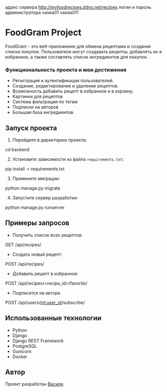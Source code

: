 адрес сервера http://myfoodrecipes.ddns.net/recipes
логин и пароль администратора vasea01 vasea011
# FoodGram Project

FoodGram - это веб-приложение для обмена рецептами и создания списка покупок. Пользователи могут создавать рецепты, добавлять их в избранное, а также составлять список ингредиентов для покупок.

<h3>Функциональность проекта и мои достижения</h3>
<ul>
  <li>Регистрация и аутентификация пользователей.</li>
  <li>Создание, редактирование и удаление рецептов.</li>
  <li>Возможность добавить рецепт в избранное и в корзину.</li>
  <li>Картинки для рецептов</li>
  <li>Система фильтрации по тегам</li>
  <li>Подписки на авторов</li>
  <li>Большая база ингредиентов.</li>
</ul>

## Запуск проекта

1. Перейдите в директорию проекта:

cd backend

2. Установите зависимости из файла `requirements.txt`:

pip install -r requirements.txt

3. Примените миграции:

python manage.py migrate

4. Запустите сервер разработки:

python manage.py runserver

## Примеры запросов

- Получить список всех рецептов:

GET /api/recipes/

- Создать новый рецепт:

POST /api/recipes/

- Добавить рецепт в избранное:

POST /api/recipes/<recipe_id>/favorite/

- Подписатся на автора
  
POST /api/users/<int:user_id>/subscribe/

## Использованные технологии

- Python
- Django
- Django REST Framework
- PostgreSQL
- Gunicorn
- Docker

## Автор

Проект разработан [Василе](https://github.com/EVA666999).

